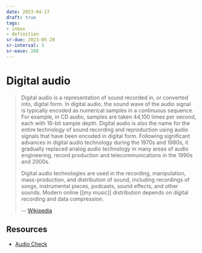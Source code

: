 ```yaml
---
date: 2023-04-17
draft: true
tags:
- inbox
- definition
sr-due: 2023-05-20
sr-interval: 3
sr-ease: 268
---
```


# Digital audio

> Digital audio is a representation of sound recorded in, or converted into,
> digital form. In digital audio, the sound wave of the audio signal is
> typically encoded as numerical samples in a continuous sequence. For example,
> in CD audio, samples are taken 44,100 times per second, each with 16-bit
> sample depth. Digital audio is also the name for the entire technology of
> sound recording and reproduction using audio signals that have been encoded in
> digital form. Following significant advances in digital audio technology
> during the 1970s and 1980s, it gradually replaced analog audio technology in
> many areas of audio engineering, record production and telecommunications in
> the 1990s and 2000s.
>
> Digital audio technologies are used in the recording, manipulation,
> mass-production, and distribution of sound, including recordings of songs,
> instrumental pieces, podcasts, sound effects, and other sounds. Modern online
> [[my music]] distribution depends on digital recording and data compression.
>
> -- [Wikipedia](https://en.wikipedia.org/wiki/Digital_audio)

## Resources

- [Audio Check](https://www.audiocheck.net/audiofrequencysignalgenerator_sinetone.php)